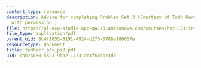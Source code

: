 ```yaml
---
content_type: resource
description: Advice for completing Problem Set 3 (Courtesy of Todd Herrington. Used
  with permission.).
file: https://ol-ocw-studio-app-qa.s3.amazonaws.com/courses/hst-131-introduction-to-neuroscience-fall-2005/cab74c8055239ba21773ab1f6bba73d3_todherr_adv_ps3.pdf
file_type: application/pdf
parent_uid: 8c4f1855-8191-4924-b276-5788e186657e
resourcetype: Document
title: todherr_adv_ps3.pdf
uid: cab74c80-5523-9ba2-1773-ab1f6bba73d3
---
```

